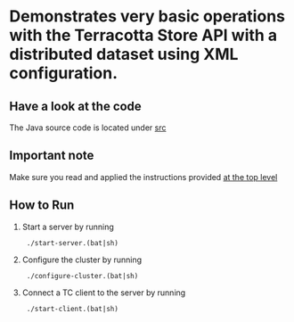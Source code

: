 Demonstrates very basic operations with the Terracotta Store API with a distributed dataset using XML configuration.
===================================================================================================================

Have a look at the code
-----------------------
The Java source code is located under [src](src/)

Important note
--------------
Make sure you read and applied the instructions provided [at the top level](../../../)

How to Run
----------

1. Start a server by running

        ./start-server.(bat|sh)

2. Configure the cluster by running

        ./configure-cluster.(bat|sh)

3. Connect a TC client to the server by running

        ./start-client.(bat|sh)

